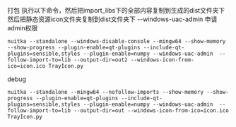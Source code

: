 打包
执行以下命令，然后把import_libs下的全部内容复制到生成的dist文件夹下
然后把静态资源icon文件夹复制到dist文件夹下
--windows-uac-admin 申请admin权限
```commandline
nuitka --standalone --windows-disable-console --mingw64 --show-memory --show-progress --plugin-enable=qt-plugins --include-qt-plugins=sensible,styles --plugin-enable=numpy --windows-uac-admin  --follow-import-to=lib --output-dir=out2 --windows-icon-from-ico=icon.ico TrayIcon.py
```
debug
```commandline
nuitka --standalone --mingw64 --nofollow-imports --show-memory --show-progress --plugin-enable=qt-plugins --include-qt-plugins=sensible,styles --plugin-enable=numpy --windows-uac-admin  --follow-import-to=lib --output-dir=out --windows-icon-from-ico=icon.ico TrayIcon.py
```